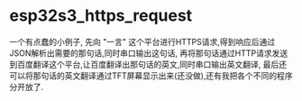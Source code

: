 # esp32s3_https_request
一个有点蠢的小例子,
先向 "一言" 这个平台进行HTTPS请求,得到响应后通过JSON解析出需要的那句话,同时串口输出这句话,
再将那句话通过HTTP请求发送到百度翻译这个平台,让百度翻译出那句话的英文,同时串口输出英文翻译,
最后还可以将那句话的英文翻译通过TFT屏幕显示出来(还没做),还有我把各个不同的程序分开放了.
